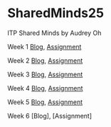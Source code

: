 # SharedMinds25
ITP Shared Minds by Audrey Oh

Week 1 [Blog](https://skitter-brownie-1c8.notion.site/Week-1-Blog-26a50145f384808ab860f8402ea1e6cf?source=copy_link), [Assignment](https://audreydoh.github.io/SharedMinds25/week1/consciousness.html)

Week 2 [Blog](https://skitter-brownie-1c8.notion.site/Week-2-Blog-27150145f3848005a16cde35701149bd?source=copy_link), [Assignment](https://audreydoh.github.io/SharedMinds25/Week2/index.html)

Week 3 [Blog](https://skitter-brownie-1c8.notion.site/Week-3-Blog-27150145f384801dadfdc777aeec7771?source=copy_link), [Assignment](https://audreydoh.github.io/SharedMinds25/Week3/index.html)

Week 4 [Blog](https://skitter-brownie-1c8.notion.site/Week-4-Blog-28c50145f38480ba8c87d2f93075d4ff?source=copy_link), [Assignment](https://audreydoh.github.io/SharedMinds25/Week4/index.html)

Week 5 [Blog](https://skitter-brownie-1c8.notion.site/Week-5-Blog-28c50145f384801abae8fca7aba9c0b0?source=copy_link), [Assignment](https://audreydoh.github.io/SharedMinds25/Week5/)

Week 6 [Blog], [Assignment]
